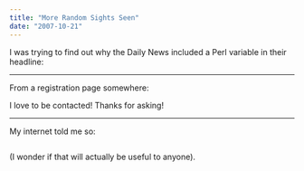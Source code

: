 ```yaml
--- 
title: "More Random Sights Seen"
date: "2007-10-21"
---
```

I was trying to find out why the Daily News included a Perl variable in their headline:
<a href='http://www.ericgar.com/uploads/2007/10/perl.png' title=''><img src='http://www.ericgar.com/uploads/2007/10/perl.png' alt='' /></a>

-----------

From a registration page somewhere:
<a href='http://www.ericgar.com/uploads/2007/10/picture-2.png' title=''><img src='http://www.ericgar.com/uploads/2007/10/picture-2.png' alt='' /></a>

I love to be contacted! Thanks for asking!

-----------

My internet told me so:

<a href='http://www.ericgar.com/uploads/2007/10/picture-4.png' title=''><img src='http://www.ericgar.com/uploads/2007/10/picture-4.png' alt='' /></a>

(I wonder if that will actually be useful to anyone).
